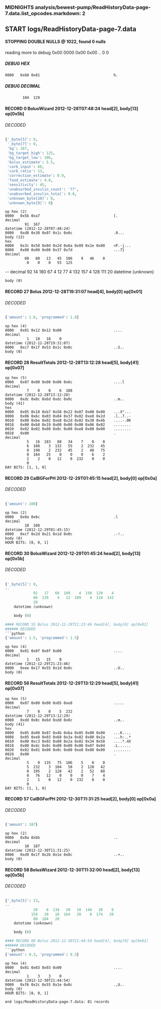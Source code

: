 ### MIDNIGHTS analysis/bewest-pump/ReadHistoryData-page-7.data.list_opcodes.markdown: 2
## START logs/ReadHistoryData-page-7.data
#### STOPPING DOUBLE NULLS @ 1022, found 0 nulls
reading more to debug 0x00
    0000   0x00 0x00                                  ..
              0    0
##### DEBUG HEX
    0000   0x68 0x81                                  h.
##### DEBUG DECIMAL
            104  129
#### RECORD 0 BolusWizard 2012-12-28T07:48:24 head[2], body[13] op[0x5b]
###### DECODED
```python
{'_byte[5]': 9,
 '_byte[7]': 0,
 'bg': 167,
 'bg_target_high': 125,
 'bg_target_low': 106,
 'bolus_estimate': 5.5,
 'carb_input': 60,
 'carb_ratio': 13,
 'correction_estimate': 0.9,
 'food_estimate': 4.6,
 'sensitivity': 45,
 'unabsorbed_insulin_count': '??',
 'unabsorbed_insulin_total': 0.0,
 'unknown_byte[10]': 0,
 'unknown_byte[8]': 0}
```
    op hex (2)
    0000   0x5b 0xa7                                  [.
    decimal
             91  167
    datetime (2012-12-28T07:48:24)
    0000   0xd8 0x30 0x07 0x1c 0x0c                   .0...
    body (13)
    hex
    0000   0x3c 0x50 0x0d 0x2d 0x6a 0x09 0x2e 0x00    <P.-j...
    0008   0x00 0x00 0x00 0x37 0x7d                   ...7}
    decimal
             60   80   13   45  106    9   46    0
              0    0    0   55  125
--
    decimal
             92   14  180   67    4   12   77    4
            132  157    4  128  111   20
    datetime (unknown)

    body (0)

#### RECORD 27 Bolus 2012-12-28T19:31:07 head[4], body[0] op[0x01]
###### DECODED
```python
{'amount': 1.8, 'programmed': 1.8}
```
    op hex (4)
    0000   0x01 0x12 0x12 0x00                        ....
    decimal
              1   18   18    0
    datetime (2012-12-28T19:31:07)
    0000   0xc7 0x1f 0x53 0x1c 0x0c                   ..S..
    body (0)

#### RECORD 28 ResultTotals 2012-12-28T13:12:28 head[5], body[41] op[0x07]

    op hex (5)
    0000   0x07 0x00 0x00 0x06 0x6c                   ....l
    decimal
              7    0    0    6  108
    datetime (2012-12-28T13:12:28)
    0000   0xdc 0x0c 0x6d 0xdc 0x0c                   ..m..
    body (41)
    hex
    0000   0x05 0x10 0xb7 0x58 0x22 0x07 0x00 0x00    ...X"...
    0008   0x06 0x6c 0x03 0x84 0x37 0x02 0xe8 0x2d    .l..7..-
    0010   0x00 0xbe 0x02 0xe8 0x2d 0x02 0x30 0x4b    ....-.0K
    0018   0x00 0xb8 0x19 0x00 0x00 0x00 0x06 0x02    ........
    0020   0x02 0x02 0x00 0x0c 0x00 0xe8 0x00 0x00    ........
    0028   0x00                                       .
    decimal
              5   16  183   88   34    7    0    0
              6  108    3  132   55    2  232   45
              0  190    2  232   45    2   48   75
              0  184   25    0    0    0    6    2
              2    2    0   12    0  232    0    0
              0
    DAY BITS: [1, 1, 0]
#### RECORD 29 CalBGForPH 2012-12-29T01:45:15 head[2], body[0] op[0x0a]
###### DECODED
```python
{'amount': 108}
```
    op hex (2)
    0000   0x0a 0x6c                                  .l
    decimal
             10  108
    datetime (2012-12-29T01:45:15)
    0000   0xcf 0x2d 0x21 0x1d 0x0c                   .-!..
    body (0)
    HOUR BITS: [0, 0, 1]
#### RECORD 30 BolusWizard 2012-12-29T01:45:24 head[2], body[13] op[0x5b]
###### DECODED
```python
{'_byte[5]': 0,
--
             92   17   60  109    4  150  129    4
             86  139    4   12  189    4  116  143
             20
    datetime (unknown)

    body (0)

#### RECORD 55 Bolus 2012-12-29T21:23:46 head[4], body[0] op[0x01]
###### DECODED
```python
{'amount': 1.5, 'programmed': 1.5}
```
    op hex (4)
    0000   0x01 0x0f 0x0f 0x00                        ....
    decimal
              1   15   15    0
    datetime (2012-12-29T21:23:46)
    0000   0xee 0x17 0x55 0x1d 0x0c                   ..U..
    body (0)

#### RECORD 56 ResultTotals 2012-12-29T13:12:29 head[5], body[41] op[0x07]

    op hex (5)
    0000   0x07 0x00 0x00 0x05 0xe8                   .....
    decimal
              7    0    0    5  232
    datetime (2012-12-29T13:12:29)
    0000   0xdd 0x0c 0x6d 0xdd 0x0c                   ..m..
    body (41)
    hex
    0000   0x05 0x00 0x87 0x4b 0xba 0x05 0x00 0x00    ...K....
    0008   0x05 0xe8 0x03 0x68 0x3a 0x02 0x80 0x2a    ...h:..*
    0010   0x00 0xc3 0x02 0x80 0x2a 0x02 0x34 0x58    ....*.4X
    0018   0x00 0x4c 0x0c 0x00 0x00 0x00 0x07 0x04    .L......
    0020   0x02 0x01 0x00 0x0c 0x00 0xe8 0x00 0x00    ........
    0028   0x00                                       .
    decimal
              5    0  135   75  186    5    0    0
              5  232    3  104   58    2  128   42
              0  195    2  128   42    2   52   88
              0   76   12    0    0    0    7    4
              2    1    0   12    0  232    0    0
              0
    DAY BITS: [1, 1, 0]
#### RECORD 57 CalBGForPH 2012-12-30T11:31:25 head[2], body[0] op[0x0a]
###### DECODED
```python
{'amount': 187}
```
    op hex (2)
    0000   0x0a 0xbb                                  ..
    decimal
             10  187
    datetime (2012-12-30T11:31:25)
    0000   0xd9 0x1f 0x2b 0x1e 0x0c                   ..+..
    body (0)

#### RECORD 58 BolusWizard 2012-12-30T11:32:00 head[2], body[13] op[0x5b]
###### DECODED
```python
{'_byte[5]': 13,
--
             20    8  134   20   10  144   20    8
            154   20   10  164   20    8  174   20
             80  184   20
    datetime (unknown)

    body (0)

#### RECORD 80 Bolus 2012-12-30T21:44:54 head[4], body[0] op[0x01]
###### DECODED
```python
{'amount': 0.3, 'programmed': 0.3}
```
    op hex (4)
    0000   0x01 0x03 0x03 0x00                        ....
    decimal
              1    3    3    0
    datetime (2012-12-30T21:44:54)
    0000   0xf6 0x2c 0x55 0x1e 0x0c                   .,U..
    body (0)
    HOUR BITS: [0, 0, 1]
`end logs/ReadHistoryData-page-7.data: 81 records`
